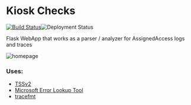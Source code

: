 # Kiosk Checks
[![Build Status](https://dev.azure.com/florinDNL/KioskChecks/_apis/build/status%2FflorinDNL.KioskChecks?branchName=main)](https://dev.azure.com/florinDNL/KioskChecks/_build/latest?definitionId=2&branchName=main)![Deployment Status](https://vsrm.dev.azure.com/florinDNL/_apis/public/Release/badge/78192487-463e-4ef1-b969-d679993dd5c5/1/1)

Flask WebApp that works as a parser / analyzer for AssignedAccess logs and traces

![homepage](https://user-images.githubusercontent.com/79944491/231856867-9962d342-6575-496f-b7a0-ba57ce538b3e.png)

### Uses:

- [TSSv2](https://learn.microsoft.com/en-us/troubleshoot/windows-client/windows-troubleshooters/introduction-to-troubleshootingscript-toolset-tssv2)
- [Microsoft Error Lookup Tool](https://www.microsoft.com/en-us/download/details.aspx?id=100432)
- [tracefmt](https://learn.microsoft.com/en-us/windows-hardware/drivers/devtest/tracefmt)
